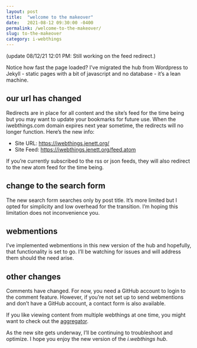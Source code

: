```yaml
---
layout: post
title:  "welcome to the makeover"
date:   2021-08-12 09:30:00 -0400
permalink: /welcome-to-the-makeover/
slug: to-the-makeover
category: i-webthings
---
```

<p>(update 08/12/21 12:01 PM: Still working on the feed redirect.)</p>
<p>Notice how fast the page loaded? I’ve migrated the hub from Wordpress to Jekyll - static pages with a bit of javascript and no database - it’s a lean machine.</p>
<h2>our url has changed</h2>
<p>Redirects are in place for all content and the site’s feed for the time being but you may want to update your bookmarks for future use. When the iwebthings.com domain expires next year sometime, the redirects will no longer function. Here’s the new info:</p>  
<p><ul><li>Site URL: <a href="https://iwebthings.jenett.org/" title="">https://iwebthings.jenett.org/</a></li>
<li>Site Feed: <a href="https://iwebthings.jenett.org/feed.atom" title="">https://iwebthings.jenett.org/feed.atom</a></li></ul></p>
<p>If you’re currently subscribed to the rss or json feeds, they will also redirect to the new atom feed for the time being.</p>
<h2>change to the search form</h2>
<p>The new search form searches only by post title. It’s more limited but I opted for simplicity and low overhead for the transition. I’m hoping this limitation does not inconvenience you.</p>
<h2>webmentions</h2>
<p>I’ve implemented webmentions in this new version of the hub and hopefully, that functionality is set to go. I’ll be watching for issues and will address them should the need arise.</p>
<h2>other changes</h2>
<p>Comments have changed. For now, you need a GitHub account to login to the comment feature. However, if you’re not set up to send webmentions and don’t have a GitHub account, a contact form is also available.</p>
<p>If you like viewing content from multiple webthings at one time, you might want to check out the <a href="https://jenett.org/aggregator/">aggregator</a>.</p>
<p>As the new site gets underway, I’ll be continuing to troubleshoot and optimize. I hope you enjoy the new version of the <em>i.webthings hub</em>.</p>

